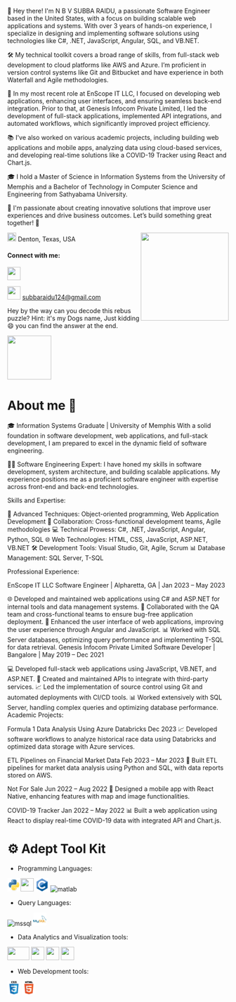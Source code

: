 👋 Hey there! I'm N B V SUBBA RAIDU, a passionate Software Engineer based in the United States, with a focus on building scalable web applications and systems. With over 3 years of hands-on experience, I specialize in designing and implementing software solutions using technologies like C#, .NET, JavaScript, Angular, SQL, and VB.NET.

🛠️ My technical toolkit covers a broad range of skills, from full-stack web development to cloud platforms like AWS and Azure. I’m proficient in version control systems like Git and Bitbucket and have experience in both Waterfall and Agile methodologies.

💼 In my most recent role at EnScope IT LLC, I focused on developing web applications, enhancing user interfaces, and ensuring seamless back-end integration. Prior to that, at Genesis Infocom Private Limited, I led the development of full-stack applications, implemented API integrations, and automated workflows, which significantly improved project efficiency.

📚 I've also worked on various academic projects, including building web applications and mobile apps, analyzing data using cloud-based services, and developing real-time solutions like a COVID-19 Tracker using React and Chart.js.

🎓 I hold a Master of Science in Information Systems from the University of Memphis and a Bachelor of Technology in Computer Science and Engineering from Sathyabama University.

🌟 I'm passionate about creating innovative solutions that improve user experiences and drive business outcomes. Let’s build something great together! 🚀

<img src="https://media0.giphy.com/media/K16aUytpG7JybNAfWH/200w.gif?cid=6c09b952blvi0ihvup83ws44pg2yjz85vmua0u56csj2gx7d&ep=v1_gifs_search&rid=200w.gif&ct=s" align="right" width="200" Height="200">

<img src="https://png.pngtree.com/png-clipart/20220429/original/pngtree-pin-location-icon-with-folded-map-png-image_7581594.png" height="20" width="20">   Denton, Texas, USA

<h4 align="left">Connect with me:</h4>

<a href="https://www.linkedin.com/in/subba-raidu-71960b296/" target="blank"><img align="center" src="https://static-00.iconduck.com/assets.00/linkedin-icon-2048x2048-ya5g47j2.png" height="30" width="30"></a> 

<img src="https://cdn-icons-png.flaticon.com/512/281/281769.png" height="30" width="30">  subbaraidu124@gmail.com

Hey by the way can you decode this rebus puzzle? Hint: it's my Dogs name, Just kidding 😄 you can find the answer at the end.

<img src="https://www.rd.com/wp-content/uploads/2020/10/Rebuspuzzle.png?fit=700,700?fit=700,700" height="100" width="100"> 

# About me  🚀

🎓 Information Systems Graduate | University of Memphis With a solid foundation in software development, web applications, and full-stack development, I am prepared to excel in the dynamic field of software engineering.

🚀🔧 Software Engineering Expert: I have honed my skills in software development, system architecture, and building scalable applications. My experience positions me as a proficient software engineer with expertise across front-end and back-end technologies.

Skills and Expertise:

🌱 Advanced Techniques: Object-oriented programming, Web Application Development
👯 Collaboration: Cross-functional development teams, Agile methodologies
💻 Technical Prowess: C#, .NET, JavaScript, Angular, Python, SQL
🌐 Web Technologies: HTML, CSS, JavaScript, ASP.NET, VB.NET
🛠 Development Tools: Visual Studio, Git, Agile, Scrum
📊 Database Management: SQL Server, T-SQL

Professional Experience:

EnScope IT LLC
Software Engineer | Alpharetta, GA | Jan 2023 – May 2023

🌐 Developed and maintained web applications using C# and ASP.NET for internal tools and data management systems.
🤝 Collaborated with the QA team and cross-functional teams to ensure bug-free application deployment.
🔄 Enhanced the user interface of web applications, improving the user experience through Angular and JavaScript.
📊 Worked with SQL Server databases, optimizing query performance and implementing T-SQL for data retrieval.
Genesis Infocom Private Limited
Software Developer | Bangalore | May 2019 – Dec 2021

💻 Developed full-stack web applications using JavaScript, VB.NET, and ASP.NET.
🔄 Created and maintained APIs to integrate with third-party services.
📈 Led the implementation of source control using Git and automated deployments with CI/CD tools.
📊 Worked extensively with SQL Server, handling complex queries and optimizing database performance.
Academic Projects:

Formula 1 Data Analysis Using Azure Databricks
Dec 2023
📈 Developed software workflows to analyze historical race data using Databricks and optimized data storage with Azure services.

ETL Pipelines on Financial Market Data
Feb 2023 – Mar 2023
🔄 Built ETL pipelines for market data analysis using Python and SQL, with data reports stored on AWS.

Not For Sale
Jun 2022 – Aug 2022
📱 Designed a mobile app with React Native, enhancing features with map and image functionalities.

COVID-19 Tracker
Jan 2022 – May 2022
📊 Built a web application using React to display real-time COVID-19 data with integrated API and Chart.js.

# ⚙️ Adept Tool Kit

- Programming Languages:

<img src="https://raw.githubusercontent.com/devicons/devicon/master/icons/python/python-original.svg" width="30" height="30"><img src="https://www.r-project.org/Rlogo.png" width="30" height="30"> <img src="https://raw.githubusercontent.com/devicons/devicon/master/icons/c/c-original.svg" alt="c" width="30" height="30"> <img src="https://upload.wikimedia.org/wikipedia/commons/2/21/Matlab_Logo.png" alt="matlab" width="30" height="30"> 
  
- Query Languages:

<img src="https://www.svgrepo.com/show/303229/microsoft-sql-server-logo.svg" alt="mssql" width="30" height="30"> <img src="https://raw.githubusercontent.com/devicons/devicon/master/icons/mysql/mysql-original-wordmark.svg" alt="mysql" width="30" height="30">   

- Data Analytics and Visualization tools:

<img src="https://camo.githubusercontent.com/c13034cf5ce18abda1a57109359a1d8656ba197b60a4c8c2bfd9cf95ad4824ca/68747470733a2f2f63646e6c2e74626c7366742e636f6d2f73697465732f64656661756c742f66696c65732f70616765732f7461626c6561756c6f676f5f686967687265732e706e67" width="50" height="30"> <img src="https://www.gpsupportnorth.com/wp-content/uploads/2023/01/Microsoft-PowerBI-Logo.png" width="30" height="30"> <img src="https://www.knime.com/images/knime-logo.svg" width="30" height="30"> <img src="https://www.sas.com/el_gr/news/media-gallery/logos/_jcr_content/socialShareImage.img.6b78ba73b3d8495ebdd7ac7da8361765.png" width="30" height="30"> 
  
- Web Development tools:
  
<img src="https://raw.githubusercontent.com/devicons/devicon/master/icons/css3/css3-original-wordmark.svg" alt="css3" width="30" height="30"> <img src="https://raw.githubusercontent.com/devicons/devicon/master/icons/html5/html5-original-wordmark.svg" alt="html5" width="30" height="30"> 

  


 










